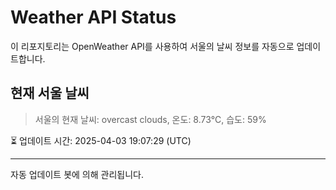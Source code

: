 
# Weather API Status

이 리포지토리는 OpenWeather API를 사용하여 서울의 날씨 정보를 자동으로 업데이트합니다.

## 현재 서울 날씨
> 서울의 현재 날씨: overcast clouds, 온도: 8.73°C, 습도: 59%

⏳ 업데이트 시간: 2025-04-03 19:07:29 (UTC)

---
자동 업데이트 봇에 의해 관리됩니다.
